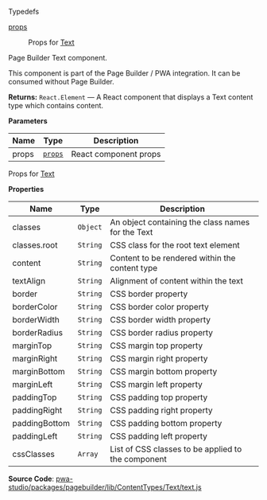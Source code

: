 
Typedefs

<dl>
<dt><a href="#props">props</a></dt>
<dd>

Props for [Text](#Text)

</dd>
</dl>

Page Builder Text component.

This component is part of the Page Builder / PWA integration. It can be consumed without Page Builder.

**Returns:**
`React.Element`
   — A React component that displays a Text content type which contains content.

**Parameters**

| Name | Type | Description |
| --- | --- | --- |
| props | [`props`](#props) | React component props |

Props for [Text](#Text)

**Properties**

| Name | Type | Description |
| --- | --- | --- |
| classes | `Object` | An object containing the class names for the Text |
| classes.root | `String` | CSS class for the root text element |
| content | `String` | Content to be rendered within the content type |
| textAlign | `String` | Alignment of content within the text |
| border | `String` | CSS border property |
| borderColor | `String` | CSS border color property |
| borderWidth | `String` | CSS border width property |
| borderRadius | `String` | CSS border radius property |
| marginTop | `String` | CSS margin top property |
| marginRight | `String` | CSS margin right property |
| marginBottom | `String` | CSS margin bottom property |
| marginLeft | `String` | CSS margin left property |
| paddingTop | `String` | CSS padding top property |
| paddingRight | `String` | CSS padding right property |
| paddingBottom | `String` | CSS padding bottom property |
| paddingLeft | `String` | CSS padding left property |
| cssClasses | `Array` | List of CSS classes to be applied to the component |

**Source Code**: [pwa-studio/packages/pagebuilder/lib/ContentTypes/Text/text.js](https://github.com/magento/pwa-studio/blob/develop/packages/pagebuilder/lib/ContentTypes/Text/text.js)